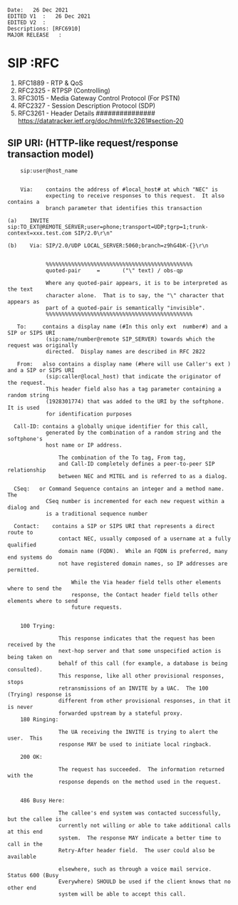 ```

Date:   26 Dec 2021
EDITED V1  :   26 Dec 2021
EDITED V2  :   
Descriptions: [RFC6910]
MAJOR RELEASE   :   
```

# SIP :RFC
 1.  RFC1889 - RTP & QoS
 2.  RFC2325 - RTPSP (Controlling)
 3.  RFC3015 - Media Gateway Control Protocol (For PSTN)
 4.  RFC2327 - Session Description Protocol (SDP)
 5.  RFC3261 - Header Details ############### https://datatracker.ietf.org/doc/html/rfc3261#section-20

## SIP URI: (HTTP-like request/response transaction model)
        sip:user@host_name


        Via:    contains the address of #local_host# at which "NEC" is
                expecting to receive responses to this request.  It also contains a
                branch parameter that identifies this transaction

    (a)    INVITE sip:TO_EXT@REMOTE_SERVER;user=phone;transport=UDP;tgrp=1;trunk-context=xxx.test.com SIP/2.0\r\n"

    (b)    Via: SIP/2.0/UDP LOCAL_SERVER:5060;branch=z9hG4bK-{}\r\n


                %%%%%%%%%%%%%%%%%%%%%%%%%%%%%%%%%%%%%%%%%%%%%%
                quoted-pair     =       ("\" text) / obs-qp

                Where any quoted-pair appears, it is to be interpreted as the text
                character alone.  That is to say, the "\" character that appears as
                part of a quoted-pair is semantically "invisible".
                %%%%%%%%%%%%%%%%%%%%%%%%%%%%%%%%%%%%%%%%%%%%%%

       To:     contains a display name (#In this only ext  number#) and a SIP or SIPS URI
                (sip:name/number@remote SIP_SERVER) towards which the request was originally
                directed.  Display names are described in RFC 2822

       From:   also contains a display name (#here will use Caller's ext ) and a SIP or SIPS URI
                (sip:caller@local_host) that indicate the originator of the request.
                This header field also has a tag parameter containing a random string
                (1928301774) that was added to the URI by the softphone.  It is used
                for identification purposes

      Call-ID: contains a globally unique identifier for this call,
                generated by the combination of a random string and the softphone's
                host name or IP address.

                    The combination of the To tag, From tag,
                    and Call-ID completely defines a peer-to-peer SIP relationship
                    between NEC and MITEL and is referred to as a dialog.

      CSeq:   or Command Sequence contains an integer and a method name.  The
                CSeq number is incremented for each new request within a dialog and
                is a traditional sequence number

      Contact:    contains a SIP or SIPS URI that represents a direct route to
                    contact NEC, usually composed of a username at a fully qualified
                    domain name (FQDN).  While an FQDN is preferred, many end systems do
                    not have registered domain names, so IP addresses are permitted.

                        While the Via header field tells other elements where to send the
                        response, the Contact header field tells other elements where to send
                        future requests.


        100 Trying:

                    This response indicates that the request has been received by the
                    next-hop server and that some unspecified action is being taken on
                    behalf of this call (for example, a database is being consulted).
                    This response, like all other provisional responses, stops
                    retransmissions of an INVITE by a UAC.  The 100 (Trying) response is
                    different from other provisional responses, in that it is never
                    forwarded upstream by a stateful proxy.
        180 Ringing:

                    The UA receiving the INVITE is trying to alert the user.  This
                    response MAY be used to initiate local ringback.

        200 OK:

                    The request has succeeded.  The information returned with the
                    response depends on the method used in the request.


        486 Busy Here:

                    The callee's end system was contacted successfully, but the callee is
                    currently not willing or able to take additional calls at this end
                    system.  The response MAY indicate a better time to call in the
                    Retry-After header field.  The user could also be available

                    elsewhere, such as through a voice mail service.  Status 600 (Busy
                    Everywhere) SHOULD be used if the client knows that no other end
                    system will be able to accept this call.


